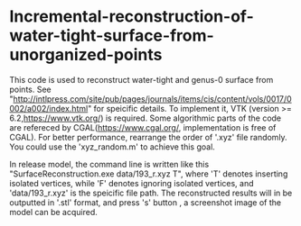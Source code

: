 # Incremental-reconstruction-of-water-tight-surface-from-unorganized-points

This code is used to reconstruct water-tight and genus-0 surface from points. 
See "http://intlpress.com/site/pub/pages/journals/items/cis/content/vols/0017/0002/a002/index.html" for speicific details.
To implement it, VTK (version >= 6.2,https://www.vtk.org/) is required. 
Some algorithmic parts of the code are refereced by CGAL(https://www.cgal.org/, implementation is free of CGAL).
For better performance, rearrange the order of '.xyz' file randomly. You could use the 'xyz_random.m' to achieve this goal.

In release model, the command line is written like this "SurfaceReconstruction.exe data/193_r.xyz T", where 'T' denotes inserting isolated vertices, while 'F' denotes ignoring isolated vertices, and 'data/193_r.xyz' is the speicific file path. The reconstructed results will in be outputted in '.stl' format, and press 's' button , a screenshot image of the model can be acquired.



